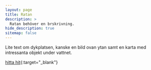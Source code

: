 ```yaml
---
layout: page
title: Ratan
description: >
  Ratan behöver en brskrivning.
hide_description: true
sitemap: false
---
```



Lite text om dykplatsen, kanske en bild ovan ytan samt en karta med intressanta objekt under vattnet.

[hitta hit](https://www.google.com/maps/dir/?api=1&origin=Current+Location&destination=64.001952,20.895893){:target="_blank"}
